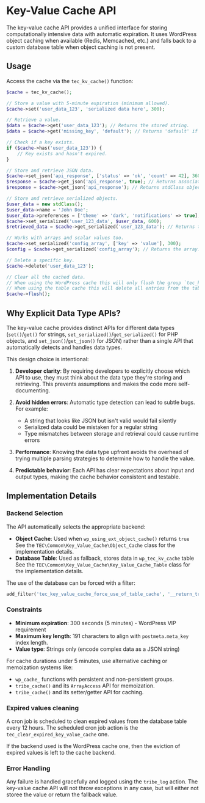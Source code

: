 # Key-Value Cache API

The key-value cache API provides a unified interface for storing computationally intensive data with automatic expiration. It uses WordPress object caching when available (Redis, Memcached, etc.) and falls back to a custom database table when object caching is not present.

## Usage

Access the cache via the `tec_kv_cache()` function:

```php
$cache = tec_kv_cache();

// Store a value with 5-minute expiration (minimum allowed).
$cache->set('user_data_123', 'serialized data here', 300);

// Retrieve a value.
$data = $cache->get('user_data_123'); // Returns the stored string.
$data = $cache->get('missing_key', 'default'); // Returns 'default' if not found.

// Check if a key exists.
if ($cache->has('user_data_123')) {
    // Key exists and hasn't expired.
}

// Store and retrieve JSON data.
$cache->set_json('api_response', ['status' => 'ok', 'count' => 42], 3600);
$response = $cache->get_json('api_response', true); // Returns associative array.
$response = $cache->get_json('api_response'); // Returns stdClass object.

// Store and retrieve serialized objects.
$user_data = new stdClass();
$user_data->name = 'John Doe';
$user_data->preferences = ['theme' => 'dark', 'notifications' => true];
$cache->set_serialized('user_123_data', $user_data, 600);
$retrieved_data = $cache->get_serialized('user_123_data'); // Returns the original object.

// Works with arrays and scalar values too.
$cache->set_serialized('config_array', ['key' => 'value'], 300);
$config = $cache->get_serialized('config_array'); // Returns the array.

// Delete a specific key.
$cache->delete('user_data_123');

// Clear all the cached data.
// When using the WordPress cache this will only flush the group `tec_kv_cache`.
// When using the table cache this will delete all entries from the table.
$cache->flush();
```

## Why Explicit Data Type APIs?

The key-value cache provides distinct APIs for different data types (`set()`/`get()` for strings, `set_serialized()`/`get_serialized()` for PHP objects, and `set_json()`/`get_json()` for JSON) rather than a single API that automatically detects and handles data types.

This design choice is intentional:

1. **Developer clarity**: By requiring developers to explicitly choose which API to use, they must think about the data type they're storing and retrieving. This prevents assumptions and makes the code more self-documenting.

2. **Avoid hidden errors**: Automatic type detection can lead to subtle bugs. For example:
   - A string that looks like JSON but isn't valid would fail silently
   - Serialized data could be mistaken for a regular string
   - Type mismatches between storage and retrieval could cause runtime errors

3. **Performance**: Knowing the data type upfront avoids the overhead of trying multiple parsing strategies to determine how to handle the value.

4. **Predictable behavior**: Each API has clear expectations about input and output types, making the cache behavior consistent and testable.

## Implementation Details

### Backend Selection

The API automatically selects the appropriate backend:
- **Object Cache**: Used when `wp_using_ext_object_cache()` returns `true`
  See the `TEC\Common\Key_Value_Cache\Object_Cache` class for the implementation details.
- **Database Table**: Used as fallback, stores data in `wp_tec_kv_cache` table
  See the `TEC\Common\Key_Value_Cache\Key_Value_Cache_Table` class for the implementation details.

The use of the database can be forced with a filter:
```php
add_filter('tec_key_value_cache_force_use_of_table_cache', '__return_true');
```

### Constraints

- **Minimum expiration**: 300 seconds (5 minutes) - WordPress VIP requirement
- **Maximum key length**: 191 characters to align with `postmeta.meta_key` index length.
- **Value type**: Strings only (encode complex data as a JSON string)

For cache durations under 5 minutes, use alternative caching or memoization systems like:
- `wp_cache_` functions with persistent and non-persistent groups.
- `tribe_cache()` and its `ArrayAccess` API for memoization.
- `tribe_cache()` and its setter/getter API for caching.

### Expired values cleaning

A cron job is scheduled to clean expired values from the database table every 12 hours.
The scheduled cron job action is the `tec_clear_expired_key_value_cache` one.

If the backend used is the WordPress cache one, then the eviction of expired values is left to the cache backend.

### Error Handling

Any failure is handled gracefully and logged using the `tribe_log` action.
The key-value cache API will not throw exceptions in any case, but will either not storee the value or return the fallback value.
